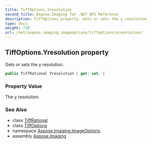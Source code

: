 ```yaml
---
title: TiffOptions.Yresolution
second_title: Aspose.Imaging for .NET API Reference
description: TiffOptions property. Gets or sets the y resolution
type: docs
weight: 720
url: /net/aspose.imaging.imageoptions/tiffoptions/yresolution/
---
```

## TiffOptions.Yresolution property

Gets or sets the y resolution.

```csharp
public TiffRational Yresolution { get; set; }
```

### Property Value

The y resolution.

### See Also

* class [TiffRational](../../../aspose.imaging.fileformats.tiff/tiffrational/)
* class [TiffOptions](../)
* namespace [Aspose.Imaging.ImageOptions](../../tiffoptions/)
* assembly [Aspose.Imaging](../../../)


